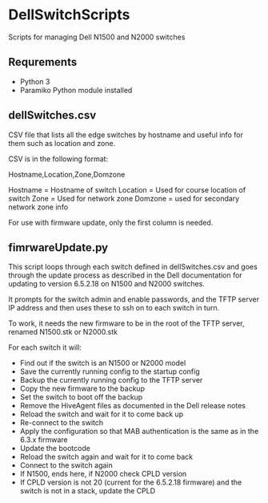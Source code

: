 # DellSwitchScripts
Scripts for managing Dell N1500 and N2000 switches

## Requrements
 - Python 3
 - Paramiko Python module installed

## dellSwitches.csv

CSV file that lists all the edge switches by hostname and useful info for them such as location and zone.

CSV is in the following format:

Hostname,Location,Zone,Domzone

Hostname = Hostname of switch
Location = Used for course location of switch
Zone = Used for network zone
Domzone = used for secondary network zone info

For use with firmware update, only the first column is needed.

## fimrwareUpdate.py

This script loops through each switch defined in dellSwitches.csv and goes through the update process as described in the Dell documentation for updating to version 6.5.2.18 on N1500 and N2000 switches.

It prompts for the switch admin and enable passwords, and the TFTP server IP address and then uses these to ssh on to each switch in turn.

To work, it needs the new firmware to be in the root of the TFTP server, renamed N1500.stk or N2000.stk

For each switch it will:

 - Find out if the switch is an N1500 or N2000 model
 - Save the currently running config to the startup config
 - Backup the currently running config to the TFTP server
 - Copy the new firmware to the backup
 - Set the switch to boot off the backup
 - Remove the HiveAgent files as documented in the Dell release notes
 - Reload the switch and wait for it to come back up
 - Re-connect to the switch
 - Apply the configuration so that MAB authentication is the same as in the 6.3.x firmware
 - Update the bootcode
 - Reload the switch again and wait for it to come back
 - Connect to the switch again
 - If N1500, ends here, if N2000 check CPLD version
 - If CPLD version is not 20 (current for the 6.5.2.18 firmware) and the switch is not in a stack, update the CPLD
